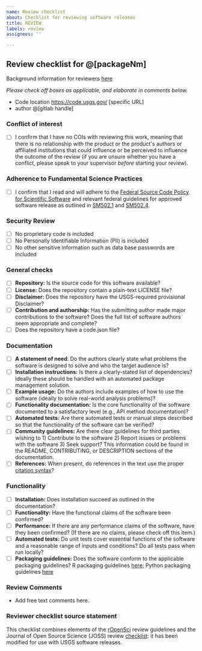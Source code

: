 ```yaml
---
name: Review checklist
about: Checklist for reviewing software releases
title: REVIEW
labels: review
assignees: ''

---
```


## Review checklist for @[packageNm]

Background information for reviewers [here](https://www.usgs.gov/products/software/software-management/types-software-review)

*Please check off boxes as applicable, and elaborate in comments below.*

- Code location https://code.usgs.gov/ [specific URL]
- author @[gitlab handle]

### Conflict of interest

- [ ] I confirm that I have no COIs with reviewing this work, meaning that there is no relationship with the product or the product's authors or affiliated institutions that could influence or be perceived to influence the outcome of the review (if you are unsure whether you have a conflict, please speak to your supervisor _before_ starting your review).

### Adherence to Fundamental Science Practices

- [ ] I confirm that I read and will adhere to the [Federal Source Code Policy for Scientific Software](https://www.usgs.gov/survey-manual/im-osqi-2019-01-review-and-approval-scientific-software-release) and relevant federal guidelines for approved software release as outlined in [SM502.1](https://code.usgs.gov/cmwsc/shwa/dataretrieval) and [SM502.4](https://www.usgs.gov/survey-manual/5024-fundamental-science-practices-review-approval-and-release-information-products).

### Security Review

- [ ] No proprietary code is included
- [ ] No Personally Identifiable Information (PII) is included
- [ ] No other sensitive information such as data base passwords are included

### General checks

- [ ] **Repository:** Is the source code for this software available?
- [ ] **License:** Does the repository contain a plain-text LICENSE file?
- [ ] **Disclaimer:** Does the repository have the USGS-required provisional Disclaimer?
- [ ] **Contribution and authorship:** Has the submitting author made major contributions to the software? Does the full list of software authors seem appropriate and complete?
- [ ] Does the repository have a code.json file?

### Documentation

- [ ] **A statement of need**: Do the authors clearly state what problems the software is designed to solve and who the target audience is?
- [ ] **Installation instructions:** Is there a clearly-stated list of dependencies? Ideally these should be handled with an automated package management solution.
- [ ] **Example usage:** Do the authors include examples of how to use the software (ideally to solve real-world analysis problems)?
- [ ] **Functionality documentation:** Is the core functionality of the software documented to a satisfactory level (e.g., API method documentation)?
- [ ] **Automated tests:** Are there automated tests or manual steps described so that the functionality of the software can be verified?
- [ ] **Community guidelines:** Are there clear guidelines for third parties wishing to 1) Contribute to the software 2) Report issues or problems with the software 3) Seek support? This information could be found in the README, CONTRIBUTING, or DESCRIPTION sections of the documentation.
- [ ] **References:** When present, do references in the text use the proper [citation syntax](https://pandoc.org/MANUAL.html#extension-citations)?

### Functionality

- [ ] **Installation:** Does installation succeed as outlined in the documentation?
- [ ] **Functionality:** Have the functional claims of the software been confirmed?
- [ ] **Performance:** If there are any performance claims of the software, have they been confirmed? (If there are no claims, please check off this item.)
- [ ] **Automated tests:** Do unit tests cover essential functions of the software and a reasonable range of inputs and conditions? Do all tests pass when run locally?
- [ ] **Packaging guidelines:** Does the software conform to the applicable packaging guidelines? R packaging guidelines [here](https://devguide.ropensci.org/building.html#building); Python packaging guidelines [here](https://packaging.python.org/en/latest/)

### Review Comments

- Add free text comments here.

### Reviewer checklist source statement

This checklist combines elements of the [rOpenSci](https://devguide.ropensci.org/) review guidelines and the Journal of Open Source Science (JOSS) review [checklist](https://joss.readthedocs.io/en/latest/review_checklist.html): it has been modified for use with USGS software releases.
